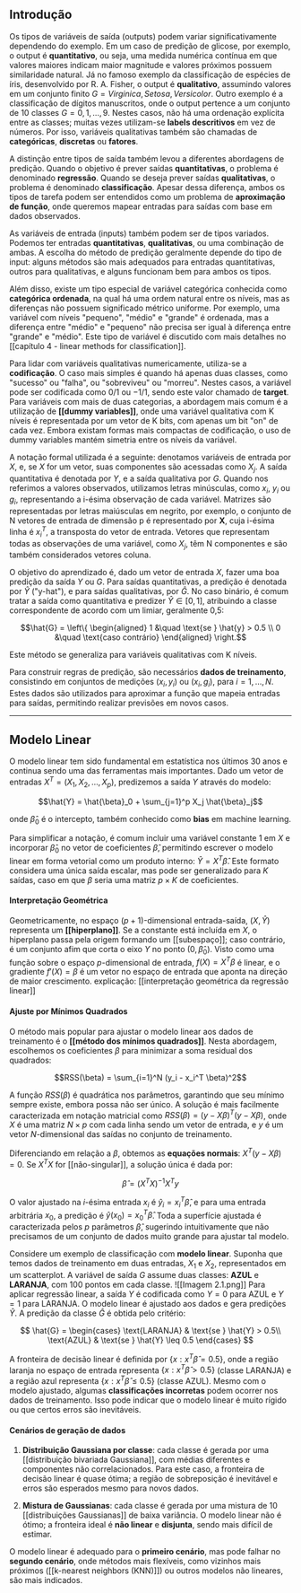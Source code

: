## Introdução
Os tipos de variáveis de saída (outputs) podem variar significativamente dependendo do exemplo. Em um caso de predição de glicose, por exemplo, o output é **quantitativo**, ou seja, uma medida numérica contínua em que valores maiores indicam maior magnitude e valores próximos possuem similaridade natural. Já no famoso exemplo da classificação de espécies de íris, desenvolvido por R. A. Fisher, o output é **qualitativo**, assumindo valores em um conjunto finito $G = {Virginica, Setosa, Versicolor}$. Outro exemplo é a classificação de dígitos manuscritos, onde o output pertence a um conjunto de 10 classes $G = {0, 1, \dots, 9}$. Nestes casos, não há uma ordenação explícita entre as classes; muitas vezes utilizam-se **labels descritivos** em vez de números. Por isso, variáveis qualitativas também são chamadas de **categóricas**, **discretas** ou **fatores**.

A distinção entre tipos de saída também levou a diferentes abordagens de predição. Quando o objetivo é prever saídas **quantitativas**, o problema é denominado **regressão**. Quando se deseja prever saídas **qualitativas**, o problema é denominado **classificação**. Apesar dessa diferença, ambos os tipos de tarefa podem ser entendidos como um problema de **aproximação de função**, onde queremos mapear entradas para saídas com base em dados observados.

As variáveis de entrada (inputs) também podem ser de tipos variados. Podemos ter entradas **quantitativas**, **qualitativas**, ou uma combinação de ambas. A escolha do método de predição geralmente depende do tipo de input: alguns métodos são mais adequados para entradas quantitativas, outros para qualitativas, e alguns funcionam bem para ambos os tipos.

Além disso, existe um tipo especial de variável categórica conhecida como **categórica ordenada**, na qual há uma ordem natural entre os níveis, mas as diferenças não possuem significado métrico uniforme. Por exemplo, uma variável com níveis "pequeno", "médio" e "grande" é ordenada, mas a diferença entre "médio" e "pequeno" não precisa ser igual à diferença entre "grande" e "médio". Este tipo de variável é discutido com mais detalhes no [[capítulo 4 - linear methods for classification]].

Para lidar com variáveis qualitativas numericamente, utiliza-se a **codificação**. O caso mais simples é quando há apenas duas classes, como "sucesso" ou "falha", ou "sobreviveu" ou "morreu". Nestes casos, a variável pode ser codificada como $0/1$ ou $-1/1$, sendo este valor chamado de **target**. Para variáveis com mais de duas categorias, a abordagem mais comum é a utilização de **[[dummy variables]]**, onde uma variável qualitativa com K níveis é representada por um vetor de K bits, com apenas um bit "on" de cada vez. Embora existam formas mais compactas de codificação, o uso de dummy variables mantém simetria entre os níveis da variável.

A notação formal utilizada é a seguinte: denotamos variáveis de entrada por $X$, e, se $X$ for um vetor, suas componentes são acessadas como $X_j$. A saída quantitativa é denotada por $Y$, e a saída qualitativa por $G$. Quando nos referimos a valores observados, utilizamos letras minúsculas, como $x_i$, $y_i$ ou $g_i$, representando a i-ésima observação de cada variável. Matrizes são representadas por letras maiúsculas em negrito, por exemplo, o conjunto de N vetores de entrada de dimensão p é representado por $\mathbf{X}$, cuja i-ésima linha é $x_i^T$, a transposta do vetor de entrada. Vetores que representam todas as observações de uma variável, como $X_j$, têm N componentes e são também considerados vetores coluna.

O objetivo do aprendizado é, dado um vetor de entrada $X$, fazer uma boa predição da saída $Y$ ou $G$. Para saídas quantitativas, a predição é denotada por $\hat{Y}$ ("y-hat"), e para saídas qualitativas, por $\hat{G}$. No caso binário, é comum tratar a saída como quantitativa e predizer $\hat{Y} \in [0,1]$, atribuindo a classe correspondente de acordo com um limiar, geralmente 0,5:

$$\hat{G} = \left\{ \begin{aligned} 1 &\quad \text{se } \hat{y} > 0.5 \\ 0 &\quad \text{caso contrário} \end{aligned} \right.$$

Este método se generaliza para variáveis qualitativas com K níveis.

Para construir regras de predição, são necessários **dados de treinamento**, consistindo em conjuntos de medições $(x_i, y_i)$ ou $(x_i, g_i)$, para $i = 1, \dots, N$. Estes dados são utilizados para aproximar a função que mapeia entradas para saídas, permitindo realizar previsões em novos casos.

---
## Modelo Linear

O modelo linear tem sido fundamental em estatística nos últimos 30 anos e continua sendo uma das ferramentas mais importantes. Dado um vetor de entradas $X^T = (X_1, X_2, \ldots, X_p)$, predizemos a saída $Y$ através do modelo:

$$\hat{Y} = \hat{\beta}_0 + \sum_{j=1}^p X_j \hat{\beta}_j$$

onde $\hat{\beta}_0$ é o intercepto, também conhecido como **bias** em machine learning.

Para simplificar a notação, é comum incluir uma variável constante 1 em $X$ e incorporar $\hat{\beta}_0$ no vetor de coeficientes $\hat{\beta}$, permitindo escrever o modelo linear em forma vetorial como um produto interno: $\hat{Y} = X^T \hat{\beta}$. Este formato considera uma única saída escalar, mas pode ser generalizado para $K$ saídas, caso em que $\beta$ seria uma matriz $p \times K$ de coeficientes.

#### Interpretação Geométrica

Geometricamente, no espaço $(p+1)$-dimensional entrada-saída, $(X, \hat{Y})$ representa um **[[hiperplano]]**. Se a constante está incluída em $X$, o hiperplano passa pela origem formando um [[subespaço]]; caso contrário, é um conjunto afim que corta o eixo $Y$ no ponto $(0, \hat{\beta}_0)$. 
Visto como uma função sobre o espaço $p$-dimensional de entrada, $f(X) = X^T \beta$ é linear, e o gradiente $f'(X) = \beta$ é um vetor no espaço de entrada que aponta na direção de maior crescimento. 
explicação: [[interpretação geométrica da regressão linear]]

#### Ajuste por Mínimos Quadrados

O método mais popular para ajustar o modelo linear aos dados de treinamento é o **[[método dos mínimos quadrados]]**. Nesta abordagem, escolhemos os coeficientes $\beta$ para minimizar a soma residual dos quadrados:

$$RSS(\beta) = \sum_{i=1}^N (y_i - x_i^T \beta)^2$$

A função $RSS(\beta)$ é quadrática nos parâmetros, garantindo que seu mínimo sempre existe, embora possa não ser único. A solução é mais facilmente caracterizada em notação matricial como $RSS(\beta) = (y - X\beta)^T (y - X\beta)$, onde $X$ é uma matriz $N \times p$ com cada linha sendo um vetor de entrada, e $y$ é um vetor $N$-dimensional das saídas no conjunto de treinamento.

Diferenciando em relação a $\beta$, obtemos as **equações normais**: $X^T (y - X\beta) = 0$. Se $X^T X$ for [[não-singular]], a solução única é dada por:

$$\hat{\beta} = (X^T X)^{-1} X^T y$$

O valor ajustado na $i$-ésima entrada $x_i$ é $\hat{y}_i = x_i^T \hat{\beta}$, e para uma entrada arbitrária $x_0$, a predição é $\hat{y}(x_0) = x_0^T \hat{\beta}$. Toda a superfície ajustada é caracterizada pelos $p$ parâmetros $\hat{\beta}$, sugerindo intuitivamente que não precisamos de um conjunto de dados muito grande para ajustar tal modelo.



Considere um exemplo de classificação com **modelo linear**. Suponha que temos dados de treinamento em duas entradas, $X_1$ e $X_2$, representados em um scatterplot. A variável de saída $G$ assume duas classes: **AZUL** e **LARANJA**, com 100 pontos em cada classe. 
![[Imagem 2.1.png]]
Para aplicar regressão linear, a saída $Y$ é codificada como $Y=0$ para AZUL e $Y=1$ para LARANJA. O modelo linear é ajustado aos dados e gera predições $\hat{Y}$. A predição da classe $\hat{G}$ é obtida pelo critério:

$$
\hat{G} =
\begin{cases}
\text{LARANJA} & \text{se } \hat{Y} > 0.5\\
\text{AZUL} & \text{se } \hat{Y} \leq 0.5
\end{cases}
$$

A fronteira de decisão linear é definida por $\{x : x^T \hat{\beta} = 0.5\}$, onde a região laranja no espaço de entrada representa $\{x : x^T \hat{\beta} > 0.5\}$ (classe LARANJA) e a região azul representa $\{x : x^T \hat{\beta} \leq 0.5\}$ (classe AZUL).
Mesmo com o modelo ajustado, algumas **classificações incorretas** podem ocorrer nos dados de treinamento. Isso pode indicar que o modelo linear é muito rígido ou que certos erros são inevitáveis.

#### Cenários de geração de dados

1. **Distribuição Gaussiana por classe**: cada classe é gerada por uma [[distribuição bivariada Gaussiana]], com médias diferentes e componentes não correlacionados. Para este caso, a fronteira de decisão linear é quase ótima; a região de sobreposição é inevitável e erros são esperados mesmo para novos dados.

2. **Mistura de Gaussianas**: cada classe é gerada por uma mistura de 10 [[distribuições Gaussianas]] de baixa variância. O modelo linear não é ótimo; a fronteira ideal é **não linear** e **disjunta**, sendo mais difícil de estimar.

O modelo linear é adequado para o **primeiro cenário**, mas pode falhar no **segundo cenário**, onde métodos mais flexíveis, como vizinhos mais próximos ([[k-nearest neighbors (KNN)]]) ou outros modelos não lineares, são mais indicados.
